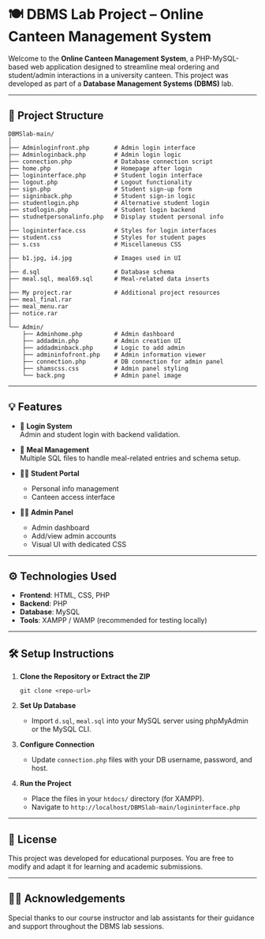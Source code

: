 
# 🍽️ DBMS Lab Project – Online Canteen Management System

Welcome to the **Online Canteen Management System**, a PHP-MySQL-based web application designed to streamline meal ordering and student/admin interactions in a university canteen. This project was developed as part of a **Database Management Systems (DBMS)** lab.

---

## 📁 Project Structure

```
DBMSlab-main/
│
├── Adminloginfront.php       # Admin login interface
├── Adminloginback.php        # Admin login logic
├── connection.php            # Database connection script
├── home.php                  # Homepage after login
├── logininterface.php        # Student login interface
├── logout.php                # Logout functionality
├── sign.php                  # Student sign-up form
├── signinback.php            # Student sign-in logic
├── studentlogin.php          # Alternative student login
├── studlogin.php             # Student login backend
├── studnetpersonalinfo.php   # Display student personal info
│
├── logininterface.css        # Styles for login interfaces
├── student.css               # Styles for student pages
├── s.css                     # Miscellaneous CSS
│
├── b1.jpg, i4.jpg            # Images used in UI
│
├── d.sql                     # Database schema
├── meal.sql, meal69.sql      # Meal-related data inserts
│
├── My project.rar            # Additional project resources
├── meal_final.rar
├── meal_menu.rar
├── notice.rar
│
└── Admin/
    ├── Adminhome.php         # Admin dashboard
    ├── addadmin.php          # Admin creation UI
    ├── addadminback.php      # Logic to add admin
    ├── admininfofront.php    # Admin information viewer
    ├── connection.php        # DB connection for admin panel
    ├── shamscss.css          # Admin panel styling
    └── back.png              # Admin panel image
```

---

## 💡 Features

- 🔐 **Login System**  
  Admin and student login with backend validation.

- 🧾 **Meal Management**  
  Multiple SQL files to handle meal-related entries and schema setup.

- 👨‍🎓 **Student Portal**  
  - Personal info management
  - Canteen access interface

- 👨‍💼 **Admin Panel**  
  - Admin dashboard
  - Add/view admin accounts
  - Visual UI with dedicated CSS

---

## ⚙️ Technologies Used

- **Frontend**: HTML, CSS, PHP
- **Backend**: PHP
- **Database**: MySQL
- **Tools**: XAMPP / WAMP (recommended for testing locally)

---

## 🛠️ Setup Instructions

1. **Clone the Repository or Extract the ZIP**
   ```
   git clone <repo-url>
   ```

2. **Set Up Database**
   - Import `d.sql`, `meal.sql` into your MySQL server using phpMyAdmin or the MySQL CLI.

3. **Configure Connection**
   - Update `connection.php` files with your DB username, password, and host.

4. **Run the Project**
   - Place the files in your `htdocs/` directory (for XAMPP).
   - Navigate to `http://localhost/DBMSlab-main/logininterface.php`

---



## 📄 License

This project was developed for educational purposes. You are free to modify and adapt it for learning and academic submissions.

---

## 🙋‍♂️ Acknowledgements

Special thanks to our course instructor and lab assistants for their guidance and support throughout the DBMS lab sessions.
